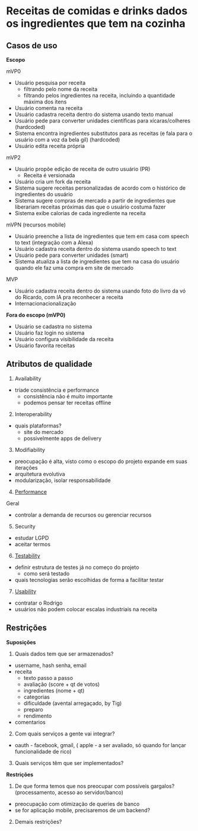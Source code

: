 # Receitas de comidas e drinks dados os ingredientes que tem na cozinha

## Casos de uso

**Escopo**

mVP0

* Usuário pesquisa por receita
    * filtrando pelo nome da receita
    * filtrando pelos ingredientes na receita, incluindo a quantidade máxima dos itens
* Usuário comenta na receita
* Usuário cadastra receita dentro do sistema usando texto manual
* Usuário pede para converter unidades científicas para xícaras/colheres (hardcoded)
* Sistema encontra ingredientes substitutos para as receitas (e fala para o usuário com a voz da bela gil) (hardcoded)
* Usuário edita receita própria

mVP2
* Usuário propõe edição de receita de outro usuário (PR)
    * Receita é versionada
* Usuário cria um fork da receita
* Sistema sugere receitas personalizadas de acordo com o histórico de ingredientes do usuário
* Sistema sugere compras de mercado a partir de ingredientes que liberariam receitas próximas das que o usuário costuma fazer
* Sistema exibe calorias de cada ingrediente na receita

mVPN (recursos mobile)
* Usuário preenche a lista de ingredientes que tem em casa com speech to text (integração com a Alexa)
* Usuário cadastra receita dentro do sistema usando speech to text
* Usuário pede para converter unidades (smart)
* Sistema atualiza a lista de ingredientes que tem na casa do usuário quando ele faz uma compra em site de mercado

MVP
* Usuário cadastra receita dentro do sistema usando foto do livro da vó do Ricardo, com IA pra reconhecer a receita
* Internacionacionalização


**Fora do escopo (mVP0)**

* Usuário se cadastra no sistema
* Usuário faz login no sistema
* Usuário configura visibilidade da receita
* Usuário favorita receitas

## Atributos de qualidade

1. Availability

* tríade consistência e performance
    * consistência não é muito importante
    * podemos pensar ter receitas offline

2. Interoperability

* quais plataformas?
    * site do mercado
    * possivelmente apps de delivery

3. Modifiability

* preocupação é alta, visto como o escopo do projeto expande em suas iterações
* arquitetura evolutiva
* modularização, isolar responsabilidade


4. [Performance](https://github.com/camilaazuma/grupo-estudos/blob/master/quality-attributes/performance.md)

Geral

* controlar a demanda de recursos ou gerenciar recursos

5. Security

* estudar LGPD
* aceitar termos

6. [Testability](https://github.com/camilaazuma/grupo-estudos/blob/master/quality-attributes/testability.MD)

* definir estrutura de testes já no começo do projeto
    * como será testado
* quais tecnologias serão escolhidas de forma a facilitar testar

7. [Usability](https://github.com/camilaazuma/grupo-estudos/blob/master/quality-attributes/usability.md)

* contratar o Rodrigo
* usuários não podem colocar escalas industriais na receita

## Restrições

**Suposições**

1. Quais dados tem que ser armazenados?

* username, hash senha, email
* receita
    * texto passo a passo
    * avaliação (score + qt de votos)
    * ingredientes (nome + qt)
    * categorias
    * dificuldade (avental arregaçado, by Tig)
    * preparo
    * rendimento
* comentarios

2. Com quais serviços a gente vai integrar?

* oauth - facebook, gmail, ( apple - a ser avaliado, só quando for lançar funcionalidade de rico)

3. Quais serviços têm que ser implementados? 


**Restrições**

1. De que forma temos que nos preocupar com possíveis gargalos? (processamento, acesso ao servidor/banco)

* preocupação com otimização de queries de banco
* se for aplicação mobile, precisaremos de um backend?

2. Demais restrições?
